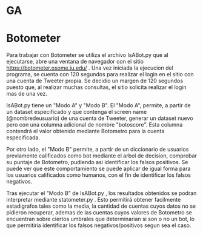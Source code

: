 # GA


# Botometer

Para trabajar con Botometer se utiliza el archivo IsABot.py que al ejecutarse, abre una ventana de navegador con el sitio https://botometer.osome.iu.edu/ . Una vez iniciada la ejecucion del programa, se cuenta con 120 segundos para realizar el login en el sitio con una cuenta de Tweeter propia. Se decidio un margen de 120 segundos puesto que, al realizar muchas consultas, el sitio solicita realizar el login mas de una vez.

IsABot.py tiene un "Modo A" y "Modo B". El "Modo A", permite, a partir de un dataset especificado y que contenga el screen name (@nombredeusuario) de una cuenta de Tweeter, generar un dataset nuevo pero con una columna adicional de nombre "botoscore". Esta columna contendrá el valor obtenido mediante Botometro para la cuenta especificada.

Por otro lado, el "Modo B" permite, a partir de un diccionario de usuarios previamente calificados como bot mediante el arbol de decision, comprobar su puntaje de Botometro, pudiendo asi identificar los falsos positivos. Se puede ver que este comportamiento se puede aplicar de igual forma para los usuarios calificados como humanos, con el fin de identificar los falsos negativos.

Tras ejecutar el "Modo B" de IsABot.py , los resultados obtenidos se podran interpretar mediante statometer.py . Esto permitirá obtener facilmente estadigrafos tales como la media, la cantidad de cuentas cuyos datos no se pidieron recuperar, ademas de las cuentas cuyos valores de Botometro se encuentran sobre ciertos umbrales que determinarian si son o no un bot, lo que permitiria identificar los falsos negativos/positivos segun sea el caso.




